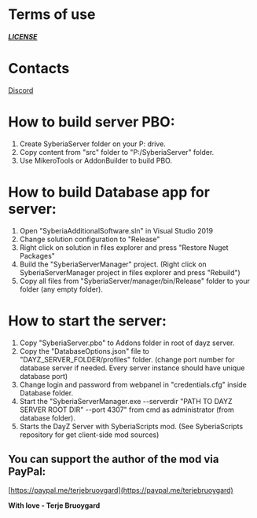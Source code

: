# Terms of use
##### [LICENSE](LICENSE)

# Contacts
[Discord](https://discord.gg/Ec5t3MwnaE)

# How to build server PBO:
1. Create SyberiaServer folder on your P: drive.
2. Copy content from "src" folder to "P:/SyberiaServer" folder.
3. Use MikeroTools or AddonBuilder to build PBO.

# How to build Database app for server:
1. Open "SyberiaAdditionalSoftware.sln" in Visual Studio 2019
2. Change solution configuration to "Release"
3. Right click on solution in files explorer and press "Restore Nuget Packages"
4. Build the "SyberiaServerManager" project. (Right click on SyberiaServerManager project in files explorer and press "Rebuild")
5. Copy all files from "SyberiaServer/manager/bin/Release" folder to your folder (any empty folder).

# How to start the server:
1. Copy "SyberiaServer.pbo" to Addons folder in root of dayz server.
2. Copy the "DatabaseOptions.json" file to "DAYZ_SERVER_FOLDER/profiles" folder. (change port number for database server if needed. Every server instance should have unique database port)
3. Change login and password from webpanel in "credentials.cfg" inside Database folder.
4. Start the "SyberiaServerManager.exe --serverdir "PATH TO DAYZ SERVER ROOT DIR" --port 4307" from cmd as administrator (from database folder).
5. Starts the DayZ Server with SyberiaScripts mod. (See SyberiaScripts repository for get client-side mod sources)


## You can support the author of the mod via PayPal:
[https://paypal.me/terjebruoygard](https://paypal.me/terjebruoygard)

**With love - Terje Bruoygard**
